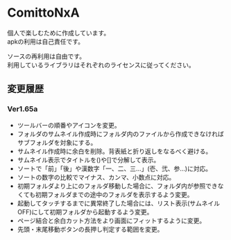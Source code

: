 # ComittoNxA

個人で楽しむために作成しています。  
apkの利用は自己責任です。


ソースの再利用は自由です。  
利用しているライブラリはそれぞれのライセンスに従ってください。

## 変更履歴
### Ver1.65a

  - ツールバーの順番やアイコンを変更。
  - フォルダのサムネイル作成時にフォルダ内のファイルから作成できなければサブフォルダを対象にする。
  - サムネイル作成時に余白を削除。背表紙と折り返しをなるべく避ける。
  - サムネイル表示でタイトルを()や[]で分解して表示。
  - ソートで「前」「後」や漢数字「一、二、三…」(壱、弐、参…)に対応。
  - ソートの数字の比較でマイナス、カンマ、小数点に対応。
  - 初期フォルダより上にのフォルダ移動した場合に、フォルダ内が参照できなくても初期フォルダまでの途中のフォルダを表示するよう変更。
  - 起動してタッチするまでに異常終了した場合には、リスト表示(サムネイルOFF)にして初期フォルダから起動するよう変更。
  - ページ結合と余白カット方法をより画面にフィットするように変更。
  - 先頭・末尾移動ボタンの長押し判定する範囲を変更。
